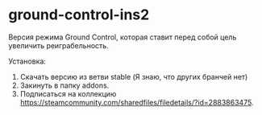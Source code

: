 # ground-control-ins2
Версия режима Ground Control, которая ставит перед собой цель увеличить реиграбельность.

Установка:
1) Скачать версию из ветви stable (Я знаю, что других бранчей нет)
2) Закинуть в папку addons.
3) Подписаться на коллекцию https://steamcommunity.com/sharedfiles/filedetails/?id=2883863475.

